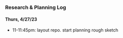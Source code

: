 ### Research & Planning Log
#### Thurs, 4/27/23

* 11-11:45pm: layout repo. start planning rough sketch
